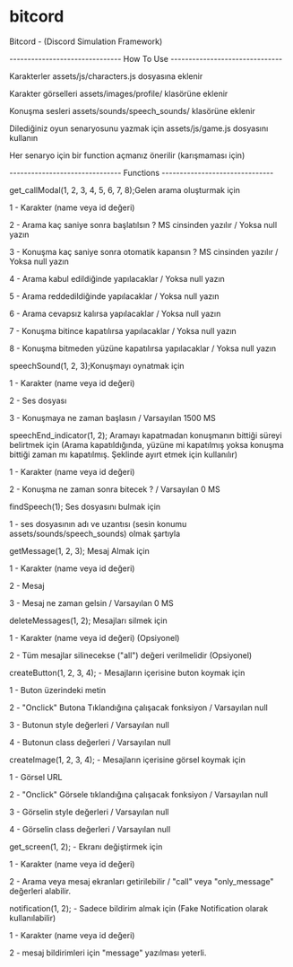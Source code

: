 # bitcord
Bitcord - (Discord Simulation Framework)

------------------------------- How To Use -------------------------------

Karakterler assets/js/characters.js dosyasına eklenir

Karakter görselleri assets/images/profile/ klasörüne eklenir

Konuşma sesleri assets/sounds/speech_sounds/ klasörüne eklenir

Dilediğiniz oyun senaryosunu yazmak için assets/js/game.js dosyasını kullanın



Her senaryo için bir function açmanız önerilir (karışmaması için)



------------------------------- Functions -------------------------------



get_callModal(1, 2, 3, 4, 5, 6, 7, 8);Gelen arama oluşturmak için

1 - Karakter (name veya id değeri)

2 - Arama kaç saniye sonra başlatılsın ? MS cinsinden yazılır / Yoksa null yazın

3 - Konuşma kaç saniye sonra otomatik kapansın ? MS cinsinden yazılır / Yoksa null yazın

4 - Arama kabul edildiğinde yapılacaklar / Yoksa null yazın

5 - Arama reddedildiğinde yapılacaklar / Yoksa null yazın

6 - Arama cevapsız kalırsa yapılacaklar / Yoksa null yazın

7 - Konuşma bitince kapatılırsa yapılacaklar / Yoksa null yazın

8 - Konuşma bitmeden yüzüne kapatılırsa yapılacaklar / Yoksa null yazın




speechSound(1, 2, 3);Konuşmayı oynatmak için

1 - Karakter (name veya id değeri)

2 - Ses dosyası

3 - Konuşmaya ne zaman başlasın / Varsayılan 1500 MS



speechEnd_indicator(1, 2); Aramayı kapatmadan konuşmanın bittiği süreyi belirtmek için 
(Arama kapatıldığında, yüzüne mi kapatılmış yoksa konuşma bittiği zaman mı kapatılmış. Şeklinde ayırt etmek için kullanılır)

1 - Karakter (name veya id değeri)

2 - Konuşma ne zaman sonra bitecek ? / Varsayılan 0 MS



findSpeech(1); Ses dosyasını bulmak için

1 - ses dosyasının adı ve uzantısı (sesin konumu assets/sounds/speech_sounds) olmak şartıyla




getMessage(1, 2, 3); Mesaj Almak için

1 - Karakter (name veya id değeri)

2 - Mesaj

3 - Mesaj ne zaman gelsin / Varsayılan 0 MS



deleteMessages(1, 2); Mesajları silmek için

1 - Karakter (name veya id değeri) (Opsiyonel)

2 - Tüm mesajlar silinecekse ("all") değeri verilmelidir (Opsiyonel)



createButton(1, 2, 3, 4); - Mesajların içerisine buton koymak için

1 - Buton üzerindeki metin

2 - "Onclick" Butona Tıklandığına çalışacak fonksiyon / Varsayılan null

3 - Butonun style değerleri / Varsayılan null

4 - Butonun class değerleri / Varsayılan null



createImage(1, 2, 3, 4); - Mesajların içerisine görsel koymak için

1 - Görsel URL

2 - "Onclick" Görsele tıklandığına çalışacak fonksiyon / Varsayılan null

3 - Görselin style değerleri / Varsayılan null

4 - Görselin class değerleri / Varsayılan null



get_screen(1, 2); - Ekranı değiştirmek için

1 - Karakter (name veya id değeri)

2 - Arama veya mesaj ekranları getirilebilir / "call" veya "only_message" değerleri alabilir.



notification(1, 2); - Sadece bildirim almak için (Fake Notification olarak kullanılabilir) 

1 - Karakter (name veya id değeri)

2 - mesaj bildirimleri için "message" yazılması yeterli.

